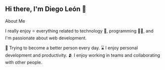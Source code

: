 ## Hi there, I'm Diego León 👋

About Me

I really enjoy ⭐ everything related to technology 🤖, programming 👨‍💻, and I'm passionate about web development.

🌿 Trying to become a better person every day.
⌛ I enjoy personal development and productivity.
🫂 I enjoy working in teams and collaborating with other people.

